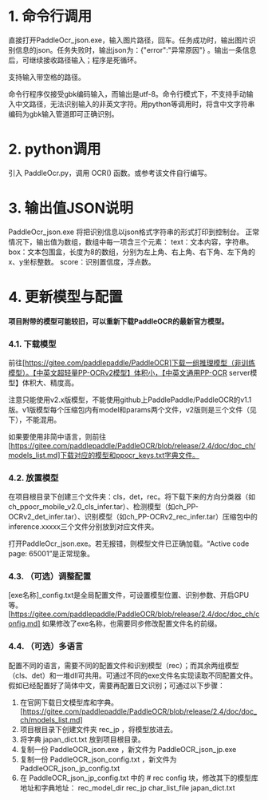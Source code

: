 # 1. 命令行调用

直接打开PaddleOcr_json.exe，输入图片路径，回车。任务成功时，输出图片识别信息的json。任务失败时，输出json为：{"error":"异常原因"} 。输出一条信息后，可继续接收路径输入；程序是死循环。

支持输入带空格的路径。

命令行程序仅接受gbk编码输入，而输出是utf-8。命令行模式下，不支持手动输入中文路径，无法识别输入的非英文字符。用python等调用时，将含中文字符串编码为gbk输入管道即可正确识别。

# 2. python调用

引入 PaddleOcr.py，调用 OCR() 函数。或参考该文件自行编写。

# 3. 输出值JSON说明

PaddleOcr_json.exe 将把识别信息以json格式字符串的形式打印到控制台。
正常情况下，输出值为数组，数组中每一项含三个元素：
text：文本内容，字符串。
box：文本包围盒，长度为8的数组，分别为左上角、右上角、右下角、左下角的x、y坐标整数。
score：识别置信度，浮点数。

# 4. 更新模型与配置

#### 项目附带的模型可能较旧，可以重新下载PaddleOCR的最新官方模型。

### 4.1. 下载模型

前往[https://gitee.com/paddlepaddle/PaddleOCR]下载一组推理模型（非训练模型）。【中英文超轻量PP-OCRv2模型】体积小，【中英文通用PP-OCR server模型】体积大、精度高。

注意只能使用v2.x版模型，不能使用github上PaddlePaddle/PaddleOCR的v1.1版。v1版模型每个压缩包内有model和params两个文件，v2版则是三个文件（见下），不能混用。

如果要使用非简中语言，则前往[https://gitee.com/paddlepaddle/PaddleOCR/blob/release/2.4/doc/doc_ch/models_list.md]下载对应的模型和ppocr_keys.txt字典文件。

### 4.2. 放置模型

在项目根目录下创建三个文件夹：cls，det，rec。将下载下来的方向分类器（如ch_ppocr_mobile_v2.0_cls_infer.tar）、检测模型（如ch_PP-OCRv2_det_infer.tar）、识别模型（如ch_PP-OCRv2_rec_infer.tar）压缩包中的inference.xxxxx三个文件分别放到对应文件夹。

打开PaddleOcr_json.exe。若无报错，则模型文件已正确加载。“Active code page: 65001”是正常现象。

### 4.3. （可选）调整配置

[exe名称]_config.txt是全局配置文件，可设置模型位置、识别参数、开启GPU等。[https://gitee.com/paddlepaddle/PaddleOCR/blob/release/2.4/doc/doc_ch/config.md]
如果修改了exe名称，也需要同步修改配置文件名的前缀。

### 4.4. （可选）多语言

配置不同的语言，需要不同的配置文件和识别模型（rec）；而其余两组模型（cls、det）和一堆dll可共用。可通过不同的exe文件名实现读取不同配置文件。
假如已经配置好了简体中文，需要再配置日文识别；可通过以下步骤：
1. 在官网下载日文模型库和字典。
   [https://gitee.com/paddlepaddle/PaddleOCR/blob/release/2.4/doc/doc_ch/models_list.md]
2. 项目根目录下创建文件夹 rec_jp ，将模型放进去。
3. 将字典 japan_dict.txt 放到项目根目录。
4. 复制一份 PaddleOCR_json.exe ，新文件为 PaddleOCR_json_jp.exe
5. 复制一份 PaddleOCR_json_config.txt ，新文件为 PaddleOCR_json_jp_config.txt
6. 在 PaddleOCR_json_jp_config.txt 中的 # rec config 块，修改其下的模型库地址和字典地址：
rec_model_dir  rec_jp
char_list_file japan_dict.txt
